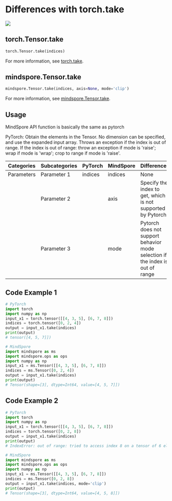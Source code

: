 # Differences with torch.take

<a href="https://gitee.com/mindspore/docs/blob/master/docs/mindspore/source_en/note/api_mapping/pytorch_diff/take.md" target="_blank"><img src="https://mindspore-website.obs.cn-north-4.myhuaweicloud.com/website-images/master/resource/_static/logo_source_en.png"></a>

## torch.Tensor.take

```python
torch.Tensor.take(indices)
```

For more information, see [torch.take](https://pytorch.org/docs/1.8.1/tensors.html#torch.Tensor.take).

## mindspore.Tensor.take

```python
mindspore.Tensor.take(indices, axis=None, mode='clip')
```

For more information, see [mindspore.Tensor.take](https://www.mindspore.cn/docs/en/master/api_python/mindspore/Tensor/mindspore.Tensor.take.html).

## Usage

MindSpore API function is basically the same as pytorch

PyTorch: Obtain the elements in the Tensor. No dimension can be specified, and use the expanded input array. Throws an exception if the index is out of range. If the index is out of range: throw an exception if mode is 'raise'; wrap if mode is 'wrap'; crop to range if mode is 'raise'.

| Categories | Subcategories| PyTorch | MindSpore |Differences |
| ---- | ----- | ------- | --------- |------------------ |
| Parameters       | Parameter 1       | indices        | indices   |  None  |
|            | Parameter 2       |               | axis       | Specify the index to get, which is not supported by Pytorch. |
|            | Parameter 3       |               | mode       | Pytorch does not support behavior mode selection if the index is out of range |

## Code Example 1

```python
# PyTorch
import torch
import numpy as np
input_x1 = torch.tensor([[4, 3, 5], [6, 7, 8]])
indices = torch.tensor([0, 2, 4])
output = input_x1.take(indices)
print(output)
# tensor([4, 5, 7]])

# MindSpore
import mindspore as ms
import mindspore.ops as ops
import numpy as np
input_x1 = ms.Tensor([[4, 3, 5], [6, 7, 8]])
indices = ms.Tensor([0, 2, 4])
output = input_x1.take(indices)
print(output)
# Tensor(shape=[3], dtype=Int64, value=[4, 5, 7]])
```

## Code Example 2

```python
# PyTorch
import torch
import numpy as np
input_x1 = torch.tensor([[4, 3, 5], [6, 7, 8]])
indices = torch.tensor([0, 2, 8])
output = input_x1.take(indices)
print(output)
# IndexError: out of range: tried to access index 8 on a tensor of 6 elements

# MindSpore
import mindspore as ms
import mindspore.ops as ops
import numpy as np
input_x1 = ms.Tensor([[4, 3, 5], [6, 7, 8]])
indices = ms.Tensor([0, 2, 8])
output = input_x1.take(indices, mode='clip')
print(output)
# Tensor(shape=[3], dtype=Int64, value=[4, 5, 8]])
```

